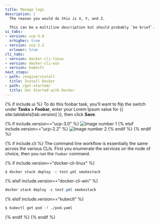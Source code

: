 ```yaml
---
title: Manage logs
description: |
  The reason you would do this is X, Y, and Z.

  This can be a multiline description but should probably `be brief`.
ui_tabs:
- version: ucp-3.0
  orhigher: true
- version: ucp-2.2
  orlower: true
cli_tabs:
- version: docker-cli-linux
- version: docker-cli-win
- version: kubectl
next_steps:
- path: /engine/install
  title: Install Docker
- path: /get-started/
  title: Get Started with Docker
---
```

{% if include.ui %}
To do this foobar task, you'll want to flip the switch under **Tasks > Foobar**,
enter your Lorem Ipsum value for {{ site.tablabels[tab.version] }}, then
click **Save**.

{% if include.version=="ucp-3.0" %}
![Image number 1](https://docs.docker.com/datacenter/ucp/2.2/guides/images/monitor-ucp-0.png)
{% elsif include.version=="ucp-2.2" %}
![Image number 2](https://docs.docker.com/datacenter/ucp/2.2/guides/images/monitor-ucp-1.png)
{% endif %}
{% endif %}

{% if include.cli %}
The command line workflow is essentially the same across the various CLIs.
First you enumerate the services on the node of choice, then you run the
`foobar` command.

{% if include.version=="docker-cli-linux" %}
```bash
$ docker stack deploy -c test.yml smokestack
```
{% elsif include.version=="docker-cli-win" %}
```powershell
docker stack deploy -c test.yml smokestack
```
{% elsif include.version=="kubectl" %}
```bash
$ kubectl get pod -f ./pod.yaml
```
{% endif %}
{% endif %}
